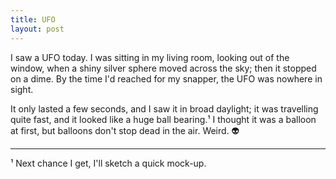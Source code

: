 ```yaml
---
title: UFO
layout: post
---
```


I saw a UFO today. I was sitting in my living room, looking out of the window, when a shiny silver sphere moved across the sky; then it stopped on a dime. By the time I'd reached for my snapper, the UFO was nowhere in sight.

It only lasted a few seconds, and I saw it in broad daylight; it was travelling quite fast, and it looked like a huge ball bearing.¹ I thought it was a balloon at first, but balloons don't stop dead in the air. Weird. 👽

---

¹ Next chance I get, I'll sketch a quick mock-up.
